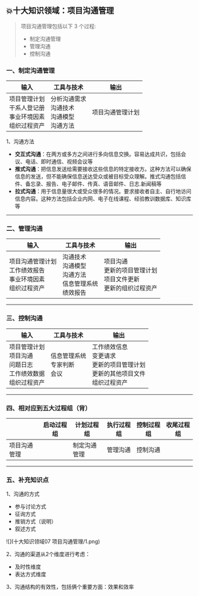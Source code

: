 ## 💥十大知识领域：项目沟通管理

> 项目沟通管理包括以下 3 个过程:
>
> * 制定沟通管理
> * 管理沟通
> * 控制沟通

### 一、制定沟通管理

| 输入                                                         | 工具与技术                                          | 输出             |
| ------------------------------------------------------------ | --------------------------------------------------- | ---------------- |
| 项目管理计划<br/>干系人登记册<br/>事业环境因素<br/>组织过程资产 | 分析沟通需求<br/>沟通技术<br/>沟通模型<br/>沟通方法 | 项目沟通管理计划 |

1、沟通方法

* **交互式沟通**：在两方或多方之间进行多向信息交换。容易达成共识，包括会议、电话、即时通信、视频会议等
* **推式沟通**：把信息发送给需要接收这些信息的特定接收方。这种方法可以确保信息的发送，但不能确保信息送达受众或被目标受众理解。推式沟通包括信件、备忘录、报告、电子邮件、传真、语音邮件、日志.新闻稿等
* **拉式沟通**：用于信息量很大或受众很多的情况。要求接收者自主、自行地访问信息内容。这种方法包括企业内网、电子在线课程、经验教训数据库、知识库等

<hr/>

### 二、管理沟通

| 输入                                                         | 工具与技术                                                   | 输出                                                         |
| ------------------------------------------------------------ | ------------------------------------------------------------ | ------------------------------------------------------------ |
| 项目沟通管理计划<br/>工作绩效报告<br/>事业环境因素<br/>组织过程资产 | 沟通技术<br/>沟通模型<br/>沟通方法<br/>信息管理系统<br/>绩效报告 | 项目沟通<br/>更新的项目管理计划<br/>项目文件更新<br/>更新的组织过程资产 |

<hr/>

### 三、控制沟通

| 输入                                                         | 工具与技术                         | 输出                                                         |
| ------------------------------------------------------------ | ---------------------------------- | ------------------------------------------------------------ |
| 项目管理计划<br/>项目沟通<br/>问题日志<br/>工作绩效数据<br/>组织过程资产 | 信息管理系统<br/>专家判断<br/>会议 | 工作绩效信息<br/>变更请求<br/>更新的项目管理计划<br/>更新的其他项目文件<br/>组织过程资产 |

<hr/>

### 四、相对应到五大过程组（背）

|              | 启动过程组 | 计划过程组   | 执行过程组 | 控制过程组 | 收尾过程组 |
| ------------ | ---------- | ------------ | ---------- | ---------- | ---------- |
| 项目沟通管理 |            | 制定沟通管理 | 管理沟通   | 控制沟通   |            |

<hr/>

### 五、补充知识点

1、沟通的方式

* 参与讨论方式
* 征询方式
* 推销方式（说明）
* 叙述方式

![](十大知识领域07 项目沟通管理/1.png)

2、沟通的渠道从2个维度进行考虑：

* 及时性维度
* 表达方式维度

3、沟通结构的有效性，包括俩个重要方面：效果和效率

